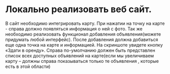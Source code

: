 ﻿# Локально реализовать веб сайт.
В сайт необходимо интегрировать карту. При нажатии на точку на карте - справа должно
появляться информация о ней с фото.
Так же необходимо реализовать функционал добавления объявления(можете придумать любой
интерфейс). После добавления должна добавиться еще одна точка на карте и информацией. На
скриншоте увидете кнопку «Здати в оренду».
Справа по-умолчанию должен быть представлен список всех доступных объявлений на карте(если
мы увеличиваем карту – должны справа показываться только те объявления , которые есть в этой
области)
 
<!-- For make this app i use React + Redux -->
